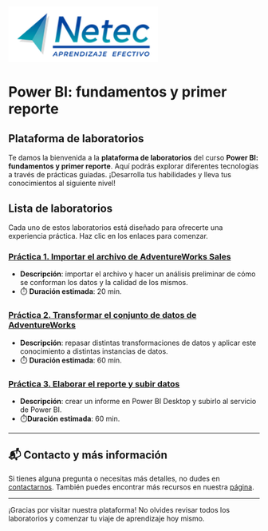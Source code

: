 <img src="images/neteclogo.png" alt="logo" width="300"/>

# Power BI: fundamentos y primer reporte

## Plataforma de laboratorios

Te damos la bienvenida a la **plataforma de laboratorios** del curso **Power BI: fundamentos y primer reporte**. Aquí podrás explorar diferentes tecnologías a través de prácticas guiadas. ¡Desarrolla tus habilidades y lleva tus conocimientos al siguiente nivel!

## Lista de laboratorios

Cada uno de estos laboratorios está diseñado para ofrecerte una experiencia práctica. Haz clic en los enlaces para comenzar.

### [Práctica 1. Importar el archivo de AdventureWorks Sales](./Laboratorio1.md) 
   - **Descripción**: importar el archivo y hacer un análisis preliminar de cómo se conforman los datos y la calidad de los mismos.
   - ⏱️ **Duración estimada**: 20 min.

### [Práctica 2. Transformar el conjunto de datos de AdventureWorks](./Laboratorio2.md)
   - **Descripción**: repasar distintas transformaciones de datos y aplicar este conocimiento a distintas instancias de datos.
   - ⏱️ **Duración estimada**: 60 min.

### [Práctica 3. Elaborar el reporte y subir datos](./Laboratorio3.md)
   - **Descripción**: crear un informe en Power BI Desktop y subirlo al servicio de Power BI.
   - ⏱️**Duración estimada**: 60 min.

---

## 📬 **Contacto y más información**

Si tienes alguna pregunta o necesitas más detalles, no dudes en [contactarnos](mailto:soporte@netec.com). También puedes encontrar más recursos en nuestra [página](https://netec.com).

---

¡Gracias por visitar nuestra plataforma! No olvides revisar todos los laboratorios y comenzar tu viaje de aprendizaje hoy mismo.
